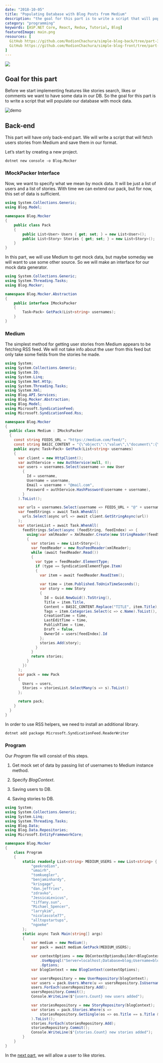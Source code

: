 ```yaml
---
date: "2018-10-05"
title: "Populating Database with Blog Posts from Medium"
description: "the goal for this part is to write a script that will populate PostgreSQL with mock data"
category: "programming"
keywords: [ASP.NET Core, React, Redux, Tutorial, Blog]
featuredImage: main.png
resources: [
  GitHub https://github.com/RodionChachura/simple-blog-back/tree/part-3 Back-end Code,
  GitHub https://github.com/RodionChachura/simple-blog-front/tree/part-2 Front-end Code
]
---
```


![](/main.png)

## Goal for this part

Before we start implementing features like stories search, likes or comments we want to have some data in our DB. So the goal for this part is to write a script that will populate our database with mock data.

![demo](/demo.gif)

## Back-end

This part will have only back-end part. We will write a script that will fetch users stories from Medium and save them in our format.

Let’s start by creating a new project.

```shell{ promptUser: geekrodion }
dotnet new console -o Blog.Mocker
```

### IMockPacker Interface

Now, we want to specify what we mean by mock data. It will be just a list of users and a list of stories. With time we can extend our pack, but for now, this set of data is sufficient.

```cs:title=Pack.cs
using System.Collections.Generic;
using Blog.Model;

namespace Blog.Mocker
{
    public class Pack
    {
        public List<User> Users { get; set; } = new List<User>();
        public List<Story> Stories { get; set; } = new List<Story>();
    }
}
```

In this part, we will use Medium to get mock data, but maybe someday we will want to use some other source. So we will make an interface for our mock data generator.

```cs:title=IMocksPacker.cs
using System.Collections.Generic;
using System.Threading.Tasks;
using Blog.Mocker;

namespace Blog.Mocker.Abstraction
{
    public interface IMocksPacker
    {
        Task<Pack> GetPack(List<string> usernames);
    }
}
```

### Medium

The simplest method for getting user stories from Medium appears to be fetching RSS feed. We will not take info about the user from this feed but only take some fields from the stories he made.

```cs:title=Medium.cs
using System;
using System.Collections.Generic;
using System.IO;
using System.Linq;
using System.Net.Http;
using System.Threading.Tasks;
using System.Xml;
using Blog.API.Services;
using Blog.Mocker.Abstraction;
using Blog.Model;
using Microsoft.SyndicationFeed;
using Microsoft.SyndicationFeed.Rss;

namespace Blog.Mocker
{
  public class Medium : IMocksPacker
  {
    const string FEEDS_URL = "https://medium.com/feed/";
    const string BASIC_CONTENT = "{\"object\":\"value\",\"document\":{\"object\":\"document\",\"data\":{},\"nodes\":[{\"object\":\"block\",\"type\":\"heading-two\",\"data\":{},\"nodes\":[{\"object\":\"text\",\"leaves\":[{\"object\":\"leaf\",\"text\": \"TITLE\",\"marks\":[]}]}]},{\"object\":\"block\",\"type\":\"paragraph\",\"data\":{},\"nodes\":[{\"object\":\"text\",\"leaves\":[{\"object\":\"leaf\",\"text\":\"\",\"marks\":[]}]}]}]}}";
    public async Task<Pack> GetPack(List<string> usernames)
    {
      var client = new HttpClient();
      var authService = new AuthService(null, 0);
      var users = usernames.Select(username => new User
        {
          Id = username,
          Username = username,
          Email = username + "@mail.com",
          Password = authService.HashPassword(username + username),
        }
      ).ToList();

      var urls = usernames.Select(username => FEEDS_URL + "@" + username);
      var feedStrings = await Task.WhenAll(
        urls.Select(async url => await client.GetStringAsync(url))
      );
      var storiesList = await Task.WhenAll(
        feedStrings.Select(async (feedString, feedIndex) => {
          using(var xmlReader = XmlReader.Create(new StringReader(feedString)))
          {
            var stories = new List<Story>();
            var feedReader = new RssFeedReader(xmlReader);
            while (await feedReader.Read())
            {
              var type = feedReader.ElementType;
              if (type == SyndicationElementType.Item)
              {
                var item = await feedReader.ReadItem();   
                
                var time = item.Published.ToUnixTimeSeconds(); 
                var story = new Story
                {
                  Id = Guid.NewGuid().ToString(),
                  Title = item.Title,
                  Content = BASIC_CONTENT.Replace("TITLE", item.Title),
                  Tags = item.Categories.Select(c => c.Name).ToList(),
                  CreationTime = time,
                  LastEditTime = time,
                  PublishTime = time,
                  Draft = false,
                  OwnerId = users[feedIndex].Id
                };
                stories.Add(story);
              }
            }
            return stories;
          }
        })
      );
      var pack = new Pack
      {
        Users = users,
        Stories = storiesList.SelectMany(s => s).ToList()
      };

      return pack; 
    }
  }
}
```

In order to use RSS helpers, we need to install an additional library.

```shell{ promptUser: geekrodion }
dotnet add package Microsoft.SyndicationFeed.ReaderWriter
```

### Program

Our *Program* file will consist of this steps.

1. Get mock set of data by passing list of usernames to Medium instance method.

1. Specify *BlogContext*.

1. Saving users to DB.

1. Saving stories to DB.

```cs:title=Program.cs
using System;
using System.Collections.Generic;
using System.Linq;
using System.Threading.Tasks;
using Blog.Data;
using Blog.Data.Repositories;
using Microsoft.EntityFrameworkCore;

namespace Blog.Mocker
{
    class Program
    {
        static readonly List<string> MEDIUM_USERS = new List<string> {
            "geekrodion",
            "umairh",
            "tomkuegler",
            "benjaminhardy",
            "krisgage",
            "dan.jeffries",
            "zdravko",
            "JessicaLexicus",
            "tiffany.sun",
            "Michael_Spencer",
            "larrykim",
            "nicolascole77",
            "alltopstartups",
            "ngoeke"
        };
        static async Task Main(string[] args)
        {
            var medium = new Medium();
            var pack = await medium.GetPack(MEDIUM_USERS);

            var contextOptions = new DbContextOptionsBuilder<BlogContext>()
                .UseNpgsql("Server=localhost;Database=blog;Username=blogadmin;Password=blogadmin")
                .Options;
            var blogContext = new BlogContext(contextOptions);

            var usersRepository = new UserRepository(blogContext);
            var users = pack.Users.Where(u => usersRepository.IsUsernameUniq(u.Username)).ToList();
            users.ForEach(usersRepository.Add);
            usersRepository.Commit();
            Console.WriteLine($"{users.Count} new users added");

            var storiesRepository = new StoryRepository(blogContext);
            var stories = pack.Stories.Where(s => 
                storiesRepository.GetSingle(os => os.Title == s.Title && os.PublishTime == s.PublishTime) == null
            ).ToList();
            stories.ForEach(storiesRepository.Add);
            storiesRepository.Commit();
            Console.WriteLine($"{stories.Count} new stories added");
        }
    }
}
```

In the [next part](/blog/asp-react-blog/likes), we will allow a user to like stories.
